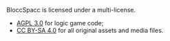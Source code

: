 BloccSpacc is licensed under a multi-license.

- [AGPL 3.0](./Licenses/LICENSE.AGPL.md) for logic game code;
- [CC BY-SA 4.0](./Licenses/LICENSE.CC-BY-SA.md) for all original assets and media files.
